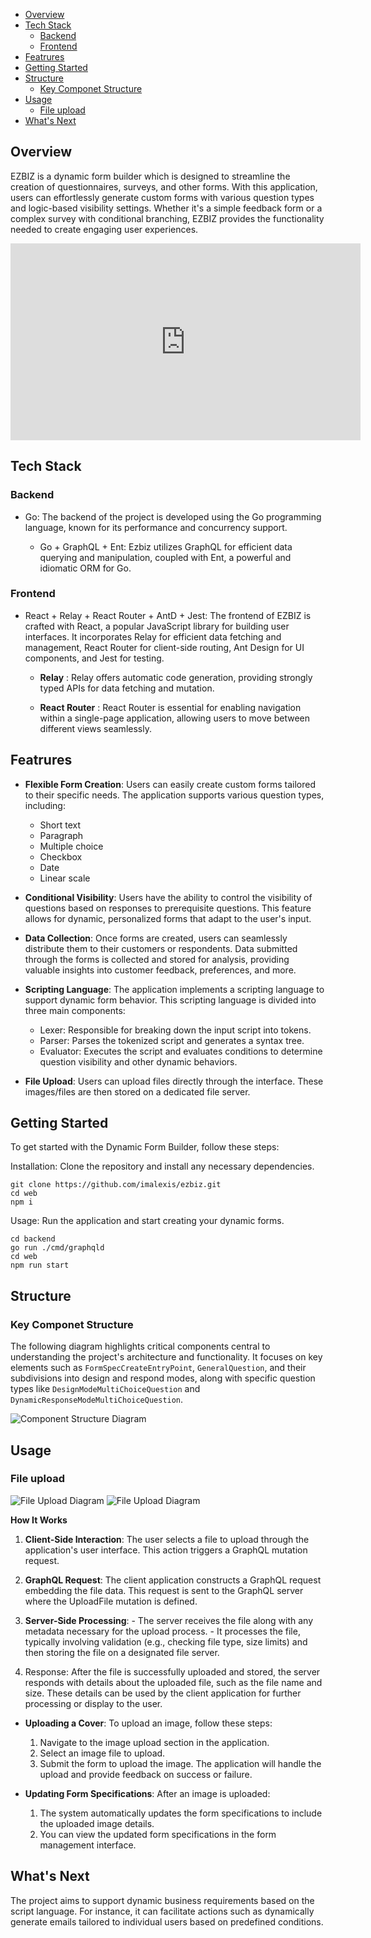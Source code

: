 
- [Overview](#overview)
- [Tech Stack](#tech-stack)
  - [Backend](#backend)
  - [Frontend](#frontend)
- [Featrures](#featrures)
- [Getting Started](#getting-started)
- [Structure](#structure)
  - [Key Componet Structure](#key-componet-structure)
- [Usage](#usage)
  - [File upload](#file-upload)
- [What's Next](#whats-next)


## Overview

EZBIZ is a dynamic form builder which is designed to streamline the creation of questionnaires, surveys, and other forms. With this application, users can effortlessly generate custom forms with various question types and logic-based visibility settings. Whether it's a simple feedback form or a complex survey with conditional branching, EZBIZ provides the functionality needed to create engaging user experiences.

<iframe width="560" height="315" src="https://youtu.be/VqNnCxHtOQE" frameborder="0" allow="accelerometer; autoplay; encrypted-media; gyroscope; picture-in-picture" allowfullscreen></iframe>


## Tech Stack

### Backend
- Go: The backend of the project is developed using the Go programming language, known for its performance and concurrency support.

  - Go + GraphQL + Ent: Ezbiz utilizes GraphQL for efficient data querying and manipulation, coupled with Ent, a powerful and idiomatic ORM for Go.
  
### Frontend

- React + Relay + React Router + AntD + Jest: The frontend of EZBIZ is crafted with React, a popular JavaScript library for building user interfaces. It incorporates Relay for efficient data fetching and management, React Router for client-side routing, Ant Design for UI components, and Jest for testing.

    - **Relay** : Relay offers automatic code generation, providing strongly typed APIs for data fetching and mutation.
        
    - **React Router** : React Router is essential for enabling navigation within a single-page application, allowing users to move between different views seamlessly.


## Featrures

- **Flexible Form Creation**: Users can easily create custom forms tailored to their specific needs. The application supports various question types, including:

    - Short text
    - Paragraph
    - Multiple choice
    - Checkbox
    - Date
    - Linear scale

- **Conditional Visibility**: Users have the ability to control the visibility of questions based on responses to prerequisite questions. This feature allows for dynamic, personalized forms that adapt to the user's input.

- **Data Collection**: Once forms are created, users can seamlessly distribute them to their customers or respondents. Data submitted through the forms is collected and stored for analysis, providing valuable insights into customer feedback, preferences, and more.

- **Scripting Language**: The application implements a scripting language to support dynamic form behavior. This scripting language is divided into three main components:

    - Lexer: Responsible for breaking down the input script into tokens.
    - Parser: Parses the tokenized script and generates a syntax tree.
    - Evaluator: Executes the script and evaluates conditions to determine question visibility and other dynamic behaviors.

- **File Upload**: Users can upload files directly through the interface. These images/files are then stored on a dedicated file server. 

## Getting Started

To get started with the Dynamic Form Builder, follow these steps:

Installation: Clone the repository and install any necessary dependencies.

```
git clone https://github.com/imalexis/ezbiz.git
cd web
npm i
```

Usage: Run the application and start creating your dynamic forms.

```
cd backend
go run ./cmd/graphqld
cd web
npm run start
```

## Structure
### Key Componet Structure

The following diagram highlights critical components central to understanding the project's architecture and functionality. It focuses on key elements such as `FormSpecCreateEntryPoint`, `GeneralQuestion`, and their subdivisions into design and respond modes, along with specific question types like `DesignModeMultiChoiceQuestion` and `DynamicResponseModeMultiChoiceQuestion`. 

![Component Structure Diagram](./docs/image/component_structure.png)

## Usage

### File upload

![File Upload Diagram](./docs/image/file_upload_diagram_1.png)
![File Upload Diagram](./docs/image/file_upload_diagram_2.png)

**How It Works**

  1. **Client-Side Interaction**: The user selects a file to upload through the application's user interface. This action triggers a GraphQL mutation request.
   
  2. **GraphQL Request**: The client application constructs a GraphQL request embedding the file data. This request is sent to the GraphQL server where the UploadFile mutation is defined.
   
  3. **Server-Side Processing**:
    - The server receives the file along with any metadata necessary for the upload process.
    - It processes the file, typically involving validation (e.g., checking file type, size limits) and then storing the file on a designated file server.
  
  4. Response: After the file is successfully uploaded and stored, the server responds with details about the uploaded file, such as the file name and size. These details can be used by the client application for further processing or display to the user.
   
  - **Uploading a Cover**: To upload an image, follow these steps:
    1. Navigate to the image upload section in the application.
    2. Select an image file to upload.
    3. Submit the form to upload the image. The application will handle the upload and provide feedback on success or failure.

  - **Updating Form Specifications**: After an image is uploaded:
    1. The system automatically updates the form specifications to include the uploaded image details.
    2. You can view the updated form specifications in the form management interface.

## What's Next

  The project aims to support dynamic business requirements based on the script language. For instance, it can facilitate actions such as dynamically generate emails tailored to individual users based on predefined conditions.